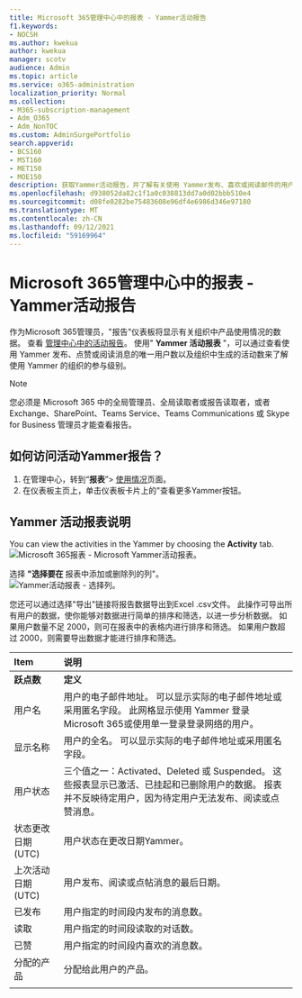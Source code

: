 ```yaml
---
title: Microsoft 365管理中心中的报表 - Yammer活动报告
f1.keywords:
- NOCSH
ms.author: kwekua
author: kwekua
manager: scotv
audience: Admin
ms.topic: article
ms.service: o365-administration
localization_priority: Normal
ms.collection:
- M365-subscription-management
- Adm_O365
- Adm_NonTOC
ms.custom: AdminSurgePortfolio
search.appverid:
- BCS160
- MST160
- MET150
- MOE150
description: 获取Yammer活动报告，并了解有关使用 Yammer发布、喜欢或阅读邮件的用户数量。
ms.openlocfilehash: d938052da82c1f1a0c038813dd7a0d02bbb510e4
ms.sourcegitcommit: d08fe0282be75483608e96df4e6986d346e97180
ms.translationtype: MT
ms.contentlocale: zh-CN
ms.lasthandoff: 09/12/2021
ms.locfileid: "59169964"
---
```

# <a name="microsoft-365-reports-in-the-admin-center---yammer-activity-report"></a>Microsoft 365管理中心中的报表 - Yammer活动报告

作为Microsoft 365管理员，"报告"仪表板将显示有关组织中产品使用情况的数据。 查看 [管理中心中的活动报告](activity-reports.md)。 使用" **Yammer 活动报表** "，可以通过查看使用 Yammer 发布、点赞或阅读消息的唯一用户数以及组织中生成的活动数来了解使用 Yammer 的组织的参与级别。 
  
> [!NOTE]
> 您必须是 Microsoft 365 中的全局管理员、全局读取者或报告读取者，或者 Exchange、SharePoint、Teams Service、Teams Communications 或 Skype for Business 管理员才能查看报告。  
 
## <a name="how-do-i-get-to-the-yammer-activity-report"></a>如何访问活动Yammer报告？

1. 在管理中心，转到“**报表**”\> <a href="https://go.microsoft.com/fwlink/p/?linkid=2074756" target="_blank">使用情况</a>页面。 
2. 在仪表板主页上，单击仪表板卡片上的"查看更多Yammer按钮。

  
## <a name="interpret-the-yammer-activity-report"></a>Yammer 活动报表说明

You can view the activities in the Yammer by choosing the **Activity** tab.<br/>![Microsoft 365报表 - Microsoft Yammer活动报表。](../../media/9b251183-c2b3-430c-ab2d-58bf11e7e3ae.png)

选择 **"选择要在** 报表中添加或删除列的列"。  <br/> ![Yammer活动报表 - 选择列。](../../media/7ef6351d-f7e9-4504-913d-2c2df9062bf6.png)

您还可以通过选择"导出"链接将报告数据导出到Excel .csv文件。  此操作可导出所有用户的数据，使你能够对数据进行简单的排序和筛选，以进一步分析数据。 如果用户数量不足 2000，则可在报表中的表格内进行排序和筛选。 如果用户数超过 2000，则需要导出数据才能进行排序和筛选。 
  
|Item|说明|
|:-----|:-----|
|**跃点数**|**定义**|
|用户名  <br/> |用户的电子邮件地址。 可以显示实际的电子邮件地址或采用匿名字段。 此网格显示使用 Yammer 登录Microsoft 365或使用单一登录登录网络的用户。 <br/> |
|显示名称  <br/> |用户的全名。 可以显示实际的电子邮件地址或采用匿名字段。  <br/> |
|用户状态  <br/> |三个值之一：Activated、Deleted 或 Suspended。 这些报表显示已激活、已挂起和已删除用户的数据。 报表并不反映待定用户，因为待定用户无法发布、阅读或点赞消息。  <br/> |
|状态更改日期 (UTC)   <br/> |用户状态在更改日期Yammer。  <br/> |
|上次活动日期 (UTC)   <br/> | 用户发布、阅读或点帖消息的最后日期。  <br/> |
|已发布  <br/> |用户指定的时间段内发布的消息数。 <br/>|
|读取  <br/> |用户指定的时间段读取的对话数。  <br/> |
|已赞  <br/> |用户指定的时间段内喜欢的消息数。  <br/>|
|分配的产品  <br/> |分配给此用户的产品。|
|||